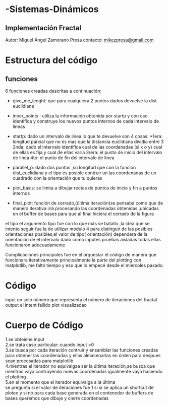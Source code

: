 # -Sistemas-Dinámicos
Implementación Fractal
---------------------------------------------------------------------------------------------
Autor: Miguel Ángel Zamorano Presa
contacto: mikezpresa@gmail.com
# Estructura del código
## funciones
6 funciones creadas descritas a continuación:
* give_me_lenght: que para cualquiera 2 puntos dados devuelve la dist euclidiana
*  inner_points : utiliza la información obtenida por startp y con eso identifica y construye los nuevos puntos internos de cada intervalo de lineas
*  startp: dado un intervalo de linea lo que te devuelve son 4 cosas:
  *1era: longitud parcial que no es mas que la distancia euclidiana dividia entre 3
  2nda: dado el intervalo identifica cual de las coordenadas (si x o y) cual de ellas es fija y cual de ellas varía
  3rera: el punto de inicio del intervalo de linea
  4to: el punto de fin del intervalo de linea  
  
* parallel_p: dado dos puntos ,su longitud que con la función dist_euclidiana y el tipo
 es posible contruir un las coordenadas de un cuadrado con la orientación que tu quieras
*  plot_basis: se limita a dibujar rectas de puntos de inicio y fin a puntos internos
* final_plot: función de cerrado,(última iteración)se pensaba como que de manera iterativa iriá procesando las coordenadas obtenidas ,ubicadas en el buffer de bases para que al final hiciera el cerrado de la figura
 
 el tipo 
 el argumento tipo fue con lo que más se batallo ,la idea que se intento seguir fue la de utilizar modulo 4 para distinguir de las posibles
 orientaciones posibles,el valor de tipo( orientación) dependera de la orientación de el intervalo dado como inputes pruebas aisladas todas ellas funcionaron adecuadamente
 
 Complicaciones principales fue en el orquestar el código de manera que funcionara iterativamente
 principalmente la parte del plotting con matplotlib, me faltó tiempo y eso que lo empecé desde el miercoles pasado.
 
 # Código
 input
 un solo número que representa el número de iteraciones del fractal
 output
 el intent fallido plot visualizadao
 # Cuerpo de Código
 1.se obteiene input  
 2.se trata  caso particular: cuando input =0  
 3.se busca por cada iteración contruir y ensamblar las funciones creadas para obtener las coordenadas
 y ellas almacenarlas en órden para despues sean procesadas para matplotlib  
 4.mientras el iterador no equivalgaa ser la última iteración,se busca que mientras vaya contruyendo 
 nuevas coordenadas igualmente vaya haciendo el plotting .  
 5.en el momento que el iterador equivalga a la última   
 se pregunta si el valor de iteraciones fue 1 si sí se aplica un shortcut de ploteo y si nó 
 para cada base generada en el contenedor de buffers de bases queremos que dibuje y cierre coordenadas
 
 



